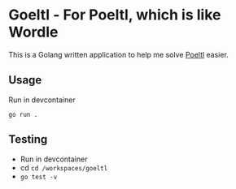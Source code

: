 # Goeltl - For Poeltl, which is like Wordle

This is a Golang written application to help me solve [Poeltl](https://poeltl.dunk.town/) easier.

## Usage

Run in devcontainer

```
go run .
```

## Testing

- Run in devcontainer
- cd `cd /workspaces/goeltl`
- `go test -v`